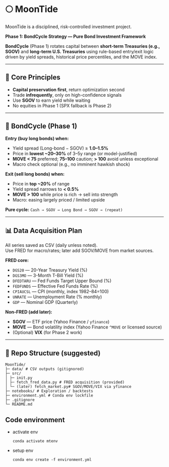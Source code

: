 # 🌕 MoonTide
MoonTide is a disciplined, risk-controlled investment project.

**Phase 1: BondCycle Strategy — Pure Bond Investment Framework**


**BondCycle** (Phase 1) rotates capital between **short-term Treasuries (e.g., SGOV)** and **long-term U.S. Treasuries** using rule-based entry/exit logic driven by yield spreads, historical price percentiles, and the MOVE index.

---

## 📌 Core Principles
- **Capital preservation first**, return optimization second
- Trade **infrequently**, only on high-confidence signals
- Use **SGOV** to earn yield while waiting
- No equities in Phase 1 (SPX fallback is Phase 2)

---

## 🔁 BondCycle (Phase 1)
**Entry (buy long bonds) when:**
- Yield spread (Long-bond − SGOV) ≥ **1.0–1.5%**
- Price in **lowest ~20–30%** of 3–5y range (or model-justified)
- **MOVE < 75** preferred; **75–100** caution; **> 100** avoid unless exceptional
- Macro check optional (e.g., no imminent hawkish shock)

**Exit (sell long bonds) when:**
- Price in **top ~20%** of range
- Yield spread narrows to **< 0.5%**
- **MOVE > 100** while price is rich → sell into strength
- Macro: easing largely priced / limited upside

**Pure cycle:** `Cash → SGOV → Long Bond → SGOV → (repeat)`

---

## 📊 Data Acquisition Plan
All series saved as CSV (daily unless noted).  
Use FRED for macro/rates; later add SGOV/MOVE from market sources.

**FRED core:**
- `DGS20` — 20-Year Treasury Yield (%)
- `DGS3MO` — 3-Month T-Bill Yield (%)
- `DFEDTARU` — Fed Funds Target Upper Bound (%)
- `FEDFUNDS` — Effective Fed Funds Rate (%)
- `CPIAUCSL` — CPI (monthly, index 1982–84=100)
- `UNRATE` — Unemployment Rate (% monthly)
- `GDP` — Nominal GDP (Quarterly)

**Non-FRED (add later):**
- **SGOV** — ETF price (Yahoo Finance / `yfinance`)
- **MOVE** — Bond volatility index (Yahoo Finance `^MOVE` or licensed source)
- (Optional) **VIX** (for Phase 2 work)

---

## 🧱 Repo Structure (suggested)
```
MoonTide/
├─ data/ # CSV outputs (gitignored)
├─ src/
│ ├─ init.py
│ ├─ fetch_fred_data.py # FRED acquisition (provided)
│ └─ (later) fetch_market.py# SGOV/MOVE/VIX via yfinance
├─ notebooks/ # Exploration / backtests
├─ environment.yml # Conda env lockfile
├─ .gitignore
└─ README.md
```

## Code environment
- activate env
  ```
  conda activate mtenv
  ```

- setup env
  ```
  conda env create -f environment.yml
  ```
